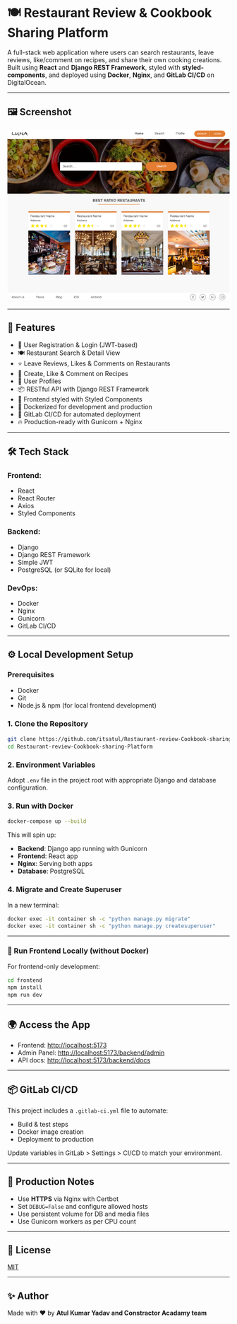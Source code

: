 # 🍽️ Restaurant Review & Cookbook Sharing Platform

A full-stack web application where users can search restaurants, leave reviews, like/comment on recipes, and share their own cooking creations. Built using **React** and **Django REST Framework**, styled with **styled-components**, and deployed using **Docker**, **Nginx**, and **GitLab CI/CD** on DigitalOcean.

---

## 🖼️ Screenshot

![App Screenshot](./screenshot.png)

---

## 🚀 Features

- 🔐 User Registration & Login (JWT-based)
- 🍽️ Restaurant Search & Detail View
- ⭐ Leave Reviews, Likes & Comments on Restaurants
- 📖 Create, Like & Comment on Recipes
- 👤 User Profiles
- 📦 RESTful API with Django REST Framework
- 💅 Frontend styled with Styled Components
- 🐳 Dockerized for development and production
- 🚀 GitLab CI/CD for automated deployment
- 🔥 Production-ready with Gunicorn + Nginx

---

## 🛠 Tech Stack

### Frontend:

- React
- React Router
- Axios
- Styled Components

### Backend:

- Django
- Django REST Framework
- Simple JWT
- PostgreSQL (or SQLite for local)

### DevOps:

- Docker
- Nginx
- Gunicorn
- GitLab CI/CD

---

## ⚙️ Local Development Setup

### Prerequisites

- Docker
- Git
- Node.js & npm (for local frontend development)

### 1. Clone the Repository

```bash
git clone https://github.com/itsatul/Restaurant-review-Cookbook-sharing-Platform.git
cd Restaurant-review-Cookbook-sharing-Platform
```

### 2. Environment Variables

Adopt `.env` file in the project root with appropriate Django and database configuration.

### 3. Run with Docker

```bash
docker-compose up --build
```

This will spin up:

- **Backend**: Django app running with Gunicorn
- **Frontend**: React app
- **Nginx**: Serving both apps
- **Database**: PostgreSQL

### 4. Migrate and Create Superuser

In a new terminal:

```bash
docker exec -it container sh -c "python manage.py migrate"
docker exec -it container sh -c "python manage.py createsuperuser"
```

---

### 🧪 Run Frontend Locally (without Docker)

For frontend-only development:

```bash
cd frontend
npm install
npm run dev
```

---

## 🌍 Access the App

- Frontend: [http://localhost:5173](http://localhost:5173)
- Admin Panel: [http://localhost:5173/backend/admin](http://localhost:5173/backend/admin)
- API docs: [http://localhost:5173/backend/docs](http://localhost:5173/backend/docs)

---

## 📦 GitLab CI/CD

This project includes a `.gitlab-ci.yml` file to automate:

- Build & test steps
- Docker image creation
- Deployment to production

Update variables in GitLab > Settings > CI/CD to match your environment.

---

## 🧱 Production Notes

- Use **HTTPS** via Nginx with Certbot
- Set `DEBUG=False` and configure allowed hosts
- Use persistent volume for DB and media files
- Use Gunicorn workers as per CPU count

---

## 📄 License

[MIT](LICENSE)

---

## ✨ Author

Made with ❤️ by **Atul Kumar Yadav and Constractor Acadamy team**
